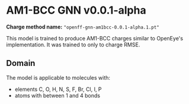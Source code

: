 # AM1-BCC GNN v0.0.1-alpha

**Charge method name:** `"openff-gnn-am1bcc-0.0.1-alpha.1.pt"`

This model is trained to produce AM1-BCC charges similar to OpenEye's implementation.
It was trained to only to charge RMSE.

## Domain

The model is applicable to molecules with:

- elements C, O, H, N, S, F, Br, Cl, I, P
- atoms with between 1 and 4 bonds

